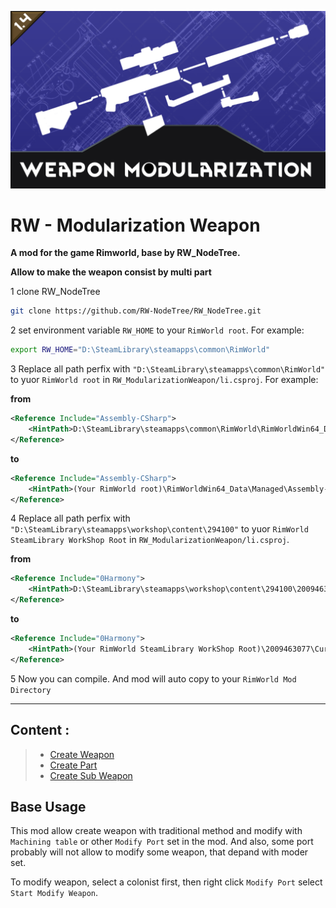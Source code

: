 ![Preview](/RW_ModularizationWeapon/PackUp/About/Preview.png "Preview")
# RW - Modularization Weapon
**A mod for the game Rimworld, base by RW_NodeTree.**

**Allow to make the weapon consist by multi part**

1 clone RW_NodeTree
``` bash
git clone https://github.com/RW-NodeTree/RW_NodeTree.git
```

2 set environment variable `RW_HOME` to your `RimWorld root`. For example:
``` bash
export RW_HOME="D:\SteamLibrary\steamapps\common\RimWorld"
```

3 Replace all path perfix with `"D:\SteamLibrary\steamapps\common\RimWorld"` to yuor `RimWorld root` in `RW_ModularizationWeapon/li.csproj`. For example:

**from**

``` xml
<Reference Include="Assembly-CSharp">
    <HintPath>D:\SteamLibrary\steamapps\common\RimWorld\RimWorldWin64_Data\Managed\Assembly-CSharp.dll</HintPath>
</Reference>
```
**to**

``` xml
<Reference Include="Assembly-CSharp">
    <HintPath>(Your RimWorld root)\RimWorldWin64_Data\Managed\Assembly-CSharp.dll</HintPath>
</Reference>
```

4 Replace all path perfix with `"D:\SteamLibrary\steamapps\workshop\content\294100"` to yuor `RimWorld SteamLibrary WorkShop Root` in `RW_ModularizationWeapon/li.csproj`.

**from**

``` xml
<Reference Include="0Harmony">
    <HintPath>D:\SteamLibrary\steamapps\workshop\content\294100\2009463077\Current\Assemblies\0Harmony.dll</HintPath>
</Reference>
```
**to**

``` xml
<Reference Include="0Harmony">
    <HintPath>(Your RimWorld SteamLibrary WorkShop Root)\2009463077\Current\Assemblies\0Harmony.dll</HintPath>
</Reference>
```
5 Now you can compile. And mod will auto copy to your `RimWorld Mod Directory`

---
## Content :
> - [Create Weapon](Docs/Create_Weapon.md)
> - [Create Part](Docs/Create_Part.md)
> - [Create Sub Weapon](Docs/Create_Sub_Weapon.md)

## Base Usage

This mod allow create weapon with traditional method and modify with `Machining table` or other `Modify Port` set in the mod. And also, some port probably will not allow to modify some weapon, that depand with moder set.

To modify weapon, select a colonist first, then right click `Modify Port` select `Start Modify Weapon`.
